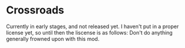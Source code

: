 # Crossroads
Currently in early stages, and not released yet. 
I haven't put in a proper license yet, so until then the liscense is as follows: Don't do anything generally frowned upon with this mod. 
